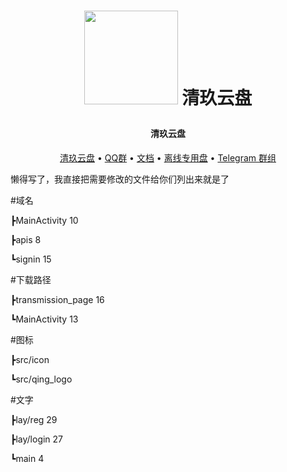 <h1 align="center">
  
  <a href="https://www.qjpan.com/" alt="logo" ><img src="https://pan.z2z.cc/tu/logo-removebg-preview.png" width="150"/></a>
  清玖云盘
  <br>
</h1>
<p>
<h4 align="center">清玖云盘</h4>



<p align="center">
  <a href="https://www.qingstore.cn">清玖云盘</a> •
  <a href="https://jq.qq.com/?_wv=1027&k=BAdUPe9b">QQ群</a> •
  <a href="https://bk.qingstore.cn/">文档</a> •
  <a href="https://drive.qingstore.cn">离线专用盘</a> •
  <a href="https://t.me/qingjiucloud">Telegram 群组</a> 
</p>




懒得写了，我直接把需要修改的文件给你们列出来就是了


#域名

┣MainActivity 10

┣apis 8

┗signin 15

#下载路径

┣transmission_page 16

┗MainActivity 13

#图标

┣src/icon

┗src/qing_logo

#文字

┣lay/reg 29

┣lay/login 27

┗main 4
